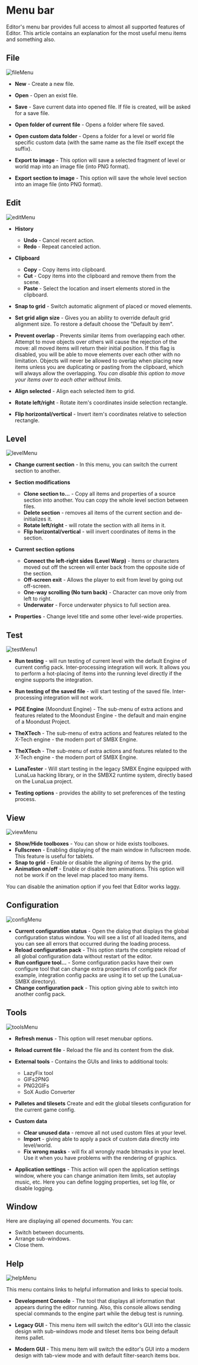 # Menu bar

Editor's menu bar provides full access to almost all supported features of Editor. This article contains an explanation for the most useful menu items and something also.

## File
![fileMenu](screenshots/menus/001_file.png)

* **New** - Create a new file.

* **Open** - Open an exist file.

* **Save** - Save current data into opened file. If file is created, will be asked for a save file.

* **Open folder of current file** - Opens a folder where file saved.

* **Open custom data folder** - Opens a folder for a level or world file specific custom data (with the same name as the file itself except the suffix).

* **Export to image** - This option will save a selected fragment of level or world map into an image file (into PNG format).

* **Export section to image** - This option will save the whole level section into an image file (into PNG format).


## Edit

![editMenu](screenshots/menus/002_edit.png)

* **History**
  * **Undo** - Cancel recent action.
  * **Redo** - Repeat canceled action.

* **Clipboard**
  * **Copy** - Copy items into clipboard.
  * **Cut** - Copy items into the clipboard and remove them from the scene.
  * **Paste** - Select the location and insert elements stored in the clipboard.
* **Snap to grid** - Switch automatic alignment of placed or moved elements.
* **Set grid align size** - Gives you an ability to override default grid alignment size. To restore a default choose the "Default by item".

* **Prevent overlap** - Prevents similar items from overlapping each other. Attempt to move objects over others will cause the rejection of the move: all moved items will return their initial position. If this flag is disabled, you will be able to move elements over each other with no limitation. Objects will never be allowed to overlap when placing new items unless you are duplicating or pasting from the clipboard, which will always allow the overlapping. _You can disable this option to move your items over to each other without limits._

* **Align selected** - Align each selected item to grid.
* **Rotate left/right** - Rotate item's coordinates inside selection rectangle.
* **Flip horizontal/vertical** - Invert item's coordinates relative to selection rectangle.


## Level

![levelMenu](screenshots/menus/003_level.png)

* **Change current section** - In this menu, you can switch the current section to another.

* **Section modifications**
  * **Clone section to...** - Copy all items and properties of a source section into another. You can copy the whole level section between files.
  * **Delete section** - removes all items of the current section and de-initializes it.
  * **Rotate left/right** - will rotate the section with all items in it.
  * **Flip horizontal/vertical** - will invert coordinates of items in the section.

* **Current section options**
  * **Connect the left-right sides (Level Warp)** - Items or characters moved out off the screen will enter back from the opposite side of the section.
  * **Off-screen exit** - Allows the player to exit from level by going out off-screen.
  * **One-way scrolling (No turn back)** - Character can move only from left to right.
  * **Underwater** - Force underwater physics to full section area.

* **Properties** - Change level title and some other level-wide properties.


## Test

![testMenu1](screenshots/menus/005_test.png)

* **Run testing** - will run testing of current level with the default Engine of current config pack. Inter-processing integration will work. It allows you to perform a hot-placing of items into the running level directly if the engine supports the integration.

* **Run testing of the saved file** - will start testing of the saved file. Inter-processing integration will not work.

* **PGE Engine** (Moondust Engine) - The sub-menu of extra actions and features related to the Moondust Engine - the default and main engine of a Moondust Project.

* **TheXTech** - The sub-menu of extra actions and features related to the X-Tech engine - the modern port of SMBX Engine.

* **TheXTech** - The sub-menu of extra actions and features related to the X-Tech engine - the modern port of SMBX Engine.

* **LunaTester** - Will start testing in the legacy SMBX Engine equipped with LunaLua hacking library, or in the SMBX2 runtime system, directly based on the LunaLua project.

* **Testing options** - provides the ability to set preferences of the testing process.



## View

![viewMenu](screenshots/menus/006_view.png)

* **Show/Hide toolboxes** - You can show or hide exists toolboxes.
* **Fullscreen** - Enabling displaying of the main window in fullscreen mode. This feature is useful for tablets.
* **Snap to grid** - Enable or disable the aligning of items by the grid.
* **Animation on/off** - Enable or disable item animations. This option will not be work if on the level map placed too many items.

<Note type="tip">
You can disable the animation option if you feel that Editor works laggy.
</Note>



## Configuration

![configMenu](screenshots/menus/Configuration.png)

* **Current configuration status** - Open the dialog that displays the global configuration status window. You will see a list of all loaded items, and you can see all errors that occurred during the loading process.
* **Reload configuration pack** - This option starts the complete reload of all global configuration data without restart of the editor.
* **Run configure tool...** - Some configuration packs have their own configure tool that can change extra properties of config pack (for example, integration config packs are using it to set up the LunaLua-SMBX directory).
* **Change configuration pack** - This option giving able to switch into another config pack.



## Tools

![toolsMenu](screenshots/menus/010_tools_configs.png)

* **Refresh menus** - This option will reset menubar options.

* **Reload current file** - Reload the file and its content from the disk.

* **External tools** - Contains the GUIs and links to additional tools:
  * LazyFix tool
  * GIFs2PNG
  * PNG2GIFs
  * SoX Audio Converter

* **Palletes and tilesets**
  Create and edit the global tilesets configuration for the current game config.

* **Custom data**
  * **Clear unused data** - remove all not used custom files at your level.
  * **Import** - giving able to apply a pack of custom data directly into level/world.
  * **Fix wrong masks** - will fix all wrongly made bitmasks in your level. Use it when you have problems with the rendering of graphics.

* **Application settings** - This action will open the application settings window, where you can change animation item limits, set autoplay music, etc. Here you can define logging properties, set log file, or disable logging.


## Window

Here are displaying all opened documents. You can:
* Switch between documents.
* Arrange sub-windows.
* Close them.


## Help

![helpMenu](screenshots/menus/011_help.png)

This menu contains links to helpful information and links to special tools.

* **Development Console** - The tool that displays all information that appears during the editor running. Also, this console allows sending special commands to the engine part while the debug test is running.

* **Legacy GUI** - This menu item will switch the editor's GUI into the classic design with sub-windows mode and tileset items box being default items pallet.
* **Modern GUI** - This menu item will switch the editor's GUI into a modern design with tab-view mode and with default filter-search items box.
